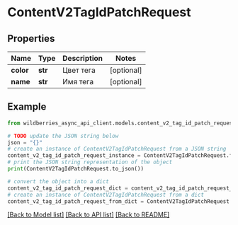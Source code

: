 # ContentV2TagIdPatchRequest


## Properties

Name | Type | Description | Notes
------------ | ------------- | ------------- | -------------
**color** | **str** | Цвет тега | [optional] 
**name** | **str** | Имя тега | [optional] 

## Example

```python
from wildberries_async_api_client.models.content_v2_tag_id_patch_request import ContentV2TagIdPatchRequest

# TODO update the JSON string below
json = "{}"
# create an instance of ContentV2TagIdPatchRequest from a JSON string
content_v2_tag_id_patch_request_instance = ContentV2TagIdPatchRequest.from_json(json)
# print the JSON string representation of the object
print(ContentV2TagIdPatchRequest.to_json())

# convert the object into a dict
content_v2_tag_id_patch_request_dict = content_v2_tag_id_patch_request_instance.to_dict()
# create an instance of ContentV2TagIdPatchRequest from a dict
content_v2_tag_id_patch_request_from_dict = ContentV2TagIdPatchRequest.from_dict(content_v2_tag_id_patch_request_dict)
```
[[Back to Model list]](../README.md#documentation-for-models) [[Back to API list]](../README.md#documentation-for-api-endpoints) [[Back to README]](../README.md)


